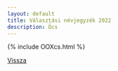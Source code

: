 ```yaml
---
layout: default
title: Választási névjegyzék 2022
description: Öcs
---
```


{% include OOXcs.html %}

[Vissza](./)